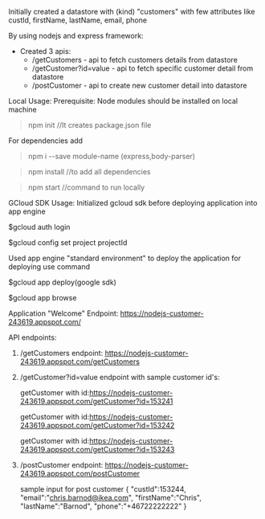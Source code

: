 Initially created a datastore with (kind) "customers" with few attributes like custId, firstName, lastName, email, phone

By using nodejs and express framework:
- Created 3 apis: 
    - /getCustomers - api to fetch customers details from datastore
    - /getCustomer?id=value - api to fetch specific customer detail from datastore
    - /postCustomer  - api to create new customer detail into datastore

Local Usage:
Prerequisite: Node modules should be installed on local machine 
>npm init                   //It creates package.json file

For dependencies add 
>npm i --save module-name (express,body-parser)

>npm install                //to add all dependencies

>npm start                  //command to run locally 

GCloud SDK Usage:
Initialized gcloud sdk before deploying application into app engine

$gcloud auth login

$gcloud config set project projectId

Used app engine "standard environment" to deploy the application for deploying use command

$gcloud app deploy(google sdk)

$gcloud app browse


Application "Welcome" Endpoint:
https://nodejs-customer-243619.appspot.com/

API endpoints:
1. /getCustomers endpoint: https://nodejs-customer-243619.appspot.com/getCustomers

2. /getCustomer?id=value endpoint with sample customer id's:

    getCustomer with id:https://nodejs-customer-243619.appspot.com/getCustomer?id=153241

    getCustomer with id:https://nodejs-customer-243619.appspot.com/getCustomer?id=153242

    getCustomer with id:https://nodejs-customer-243619.appspot.com/getCustomer?id=153243

3. /postCustomer endpoint: https://nodejs-customer-243619.appspot.com/postCustomer

   sample input for post customer
   { 
            "custId":153244,
            "email":"chris.barnod@ikea.com",
            "firstName":"Chris",
            "lastName":"Barnod",
            "phone":"+46722222222"
    }
